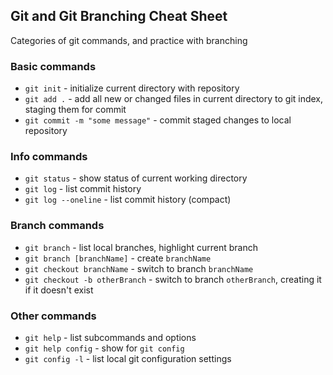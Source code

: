 ## Git and Git Branching Cheat Sheet

Categories of git commands, and practice with branching

### Basic commands
* `git init` - initialize current directory with repository
* `git add .` - add all new or changed files in current directory to git index, staging them for commit
* `git commit -m "some message"` - commit staged changes to local repository

### Info commands
* `git status` - show status of current working directory
* `git log` - list commit history
* `git log --oneline` - list commit history (compact)

### Branch commands
* `git branch` - list local branches, highlight current branch
* `git branch [branchName]` - create `branchName`
* `git checkout branchName` - switch to branch `branchName`
* `git checkout -b otherBranch` - switch to branch `otherBranch`, creating it if it doesn't exist

### Other commands
* `git help` - list subcommands and options
* `git help config` - show for `git config`
* `git config -l` - list local git configuration settings

